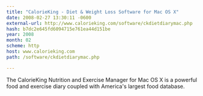 ```yaml
---
title: "CalorieKing - Diet & Weight Loss Software for Mac OS X"
date: 2008-02-27 13:30:11 -0600
external-url: http://www.calorieking.com/software/ckdietdiarymac.php
hash: b7dc2e645fd6094715e761ea44d151be
year: 2008
month: 02
scheme: http
host: www.calorieking.com
path: /software/ckdietdiarymac.php

---
```


The CalorieKing Nutrition and Exercise Manager for Mac OS X is a powerful food and exercise diary coupled with America's largest food database.
